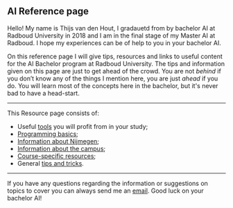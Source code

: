 ## AI Reference page

Hello! My name is Thijs van den Hout, I gradauetd from by bachelor AI at Radboud University in 2018 and I am in the final stage of my Master AI at Radboud. I hope my experiences can be of help to you in your bachelor AI.

On this reference page I will give tips, resources and links to useful content for the AI Bachelor program at Radboud University. The tips and information given on this page are just to get ahead of the crowd. You are not _behind_ if you don’t know any of the things I mention here, you are just _ahead_ if you do. You will learn most of the concepts here in the bachelor, but it's never bad to have a head-start.

___

This Resource page consists of:
* Useful [tools](Tools.md) you will profit from in your study;
* [Programming basics](Programming.md);
* [Information about Nijmegen](Nijmegen.md);
* [Information about the campus](Campus.md);
* [Course-specific resources](Courses.md);
* General [tips and tricks](Tips.md).

___

If you have any questions regarding the information or suggestions on topics to cover you can always send me an [email](mailto:thijsvandenhout@live.nl). Good luck on your bachelor AI!

